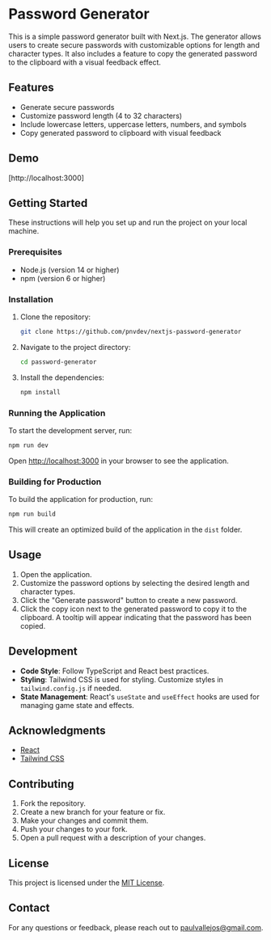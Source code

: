 # Password Generator

This is a simple password generator built with Next.js. The generator allows users to create secure passwords with customizable options for length and character types. It also includes a feature to copy the generated password to the clipboard with a visual feedback effect.

## Features

- Generate secure passwords
- Customize password length (4 to 32 characters)
- Include lowercase letters, uppercase letters, numbers, and symbols
- Copy generated password to clipboard with visual feedback

## Demo

[http://localhost:3000]

## Getting Started

These instructions will help you set up and run the project on your local machine.

### Prerequisites

- Node.js (version 14 or higher)
- npm (version 6 or higher)

### Installation

1. Clone the repository:
   ```bash
   git clone https://github.com/pnvdev/nextjs-password-generator
   ```
2. Navigate to the project directory:
   ```bash
   cd password-generator
   ```
3. Install the dependencies:
   ```bash
   npm install
   ```

### Running the Application

To start the development server, run:

```bash
npm run dev
```

Open [http://localhost:3000](http://localhost:3000) in your browser to see the application.

### Building for Production

To build the application for production, run:

```bash
npm run build
```

This will create an optimized build of the application in the `dist` folder.

## Usage

1. Open the application.
2. Customize the password options by selecting the desired length and character types.
3. Click the "Generate password" button to create a new password.
4. Click the copy icon next to the generated password to copy it to the clipboard. A tooltip will appear indicating that the password has been copied.

## Development

- **Code Style**: Follow TypeScript and React best practices.
- **Styling**: Tailwind CSS is used for styling. Customize styles in `tailwind.config.js` if needed.
- **State Management**: React's `useState` and `useEffect` hooks are used for managing game state and effects.

## Acknowledgments

- [React](https://reactjs.org/)
- [Tailwind CSS](https://tailwindcss.com/)

## Contributing

1. Fork the repository.
2. Create a new branch for your feature or fix.
3. Make your changes and commit them.
4. Push your changes to your fork.
5. Open a pull request with a description of your changes.

## License

This project is licensed under the [MIT License](LICENSE).

## Contact

For any questions or feedback, please reach out to [paulvallejos@gmail.com](mailto:paulvallejos@gmail.com).
